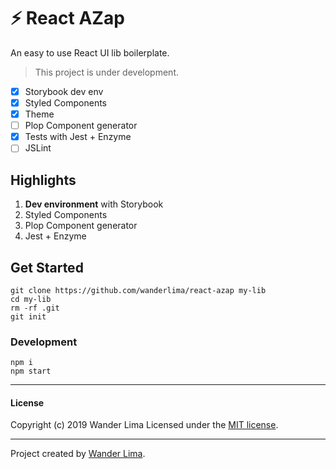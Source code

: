 # ⚡ React AZap

An easy to use React UI lib boilerplate.

>This project is under development.

 - [x] Storybook dev env
 - [x] Styled Components
 - [x] Theme
 - [ ] Plop Component generator
 - [x] Tests with Jest + Enzyme
 - [ ] JSLint

## Highlights

 1. **Dev environment** with Storybook
 2. Styled Components
 3. Plop Component generator
 4. Jest + Enzyme

## Get Started

```
git clone https://github.com/wanderlima/react-azap my-lib
cd my-lib
rm -rf .git
git init
```

### Development
```
npm i
npm start
```

***
#### License
Copyright (c) 2019 Wander Lima
Licensed under the [MIT license](LICENSE).
***
Project created by [Wander Lima](https://atah.com.br).
